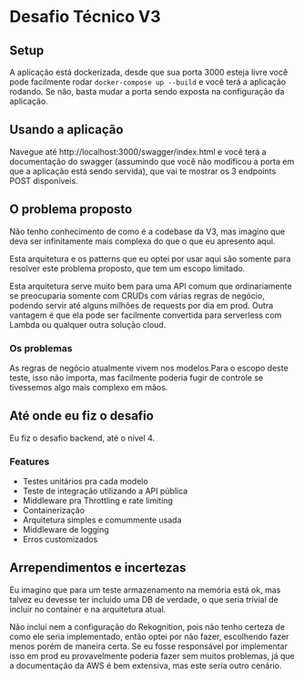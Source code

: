 # Desafio Técnico V3

## Setup
A aplicação está dockerizada, desde que sua porta 3000 esteja livre você pode facilmente rodar `docker-compose up --build` e você terá a aplicação rodando. Se não, basta mudar a porta sendo exposta na configuração da aplicação.

## Usando a aplicação
Navegue até http://localhost:3000/swagger/index.html e você terá a documentação do swagger (assumindo que você não modificou a porta em que a aplicação está sendo servida), que vai te mostrar os 3 endpoints POST disponíveis.

## O problema proposto
Não tenho conhecimento de como é a codebase da V3, mas imagino que deva ser infinitamente mais complexa do que o que eu apresento aqui.

Esta arquitetura e os patterns que eu optei por usar aqui são somente para resolver este problema proposto, que tem um escopo limitado.

Esta arquitetura serve muito bem para uma API comum que ordinariamente se preocuparia somente com CRUDs com várias regras de negócio, podendo servir até alguns milhões de requests por dia em prod. Outra vantagem é que ela pode ser facilmente convertida para serverless com Lambda ou qualquer outra solução cloud.

### Os problemas 
As regras de negócio atualmente vivem nos modelos.Para o escopo deste teste, isso não importa, mas facilmente poderia fugir de controle se tivessemos algo mais complexo em mãos.


## Até onde eu fiz o desafio
Eu fiz o desafio backend, até o nível 4.

### Features
<ul>
  <li>Testes unitários pra cada modelo</li>
  <li>Teste de integração utilizando a API pública</li>
  <li>Middleware pra Throttling e rate limiting</li>
  <li>Containerização</li>
  <li>Arquitetura simples e comummente usada</li>
  <li>Middleware de logging</li>
  <li>Erros customizados</li>
</ul>

## Arrependimentos e incertezas
Eu imagino que para um teste armazenamento na memória está ok, mas talvez eu devesse ter incluido uma DB de verdade, o que seria trivial de incluir no container e na arquitetura atual.

Não incluí nem a configuração do Rekognition, pois não tenho certeza de como ele seria implementado, então optei por não fazer, escolhendo fazer menos porém de maneira certa. Se eu fosse responsável por implementar isso em prod eu provavelmente poderia fazer sem muitos problemas, já que a documentação da AWS é bem extensiva, mas este seria outro cenário.
